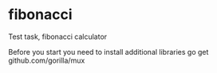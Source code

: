 # fibonacci
Test task, fibonacci calculator

Before you start you need to install additional libraries
go get github.com/gorilla/mux